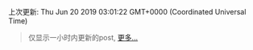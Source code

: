 
  
 上次更新: Thu Jun 20 2019 03:01:22 GMT+0000 (Coordinated Universal Time) 

 > 仅显示一小时内更新的post, [更多...](screenshots/)
  